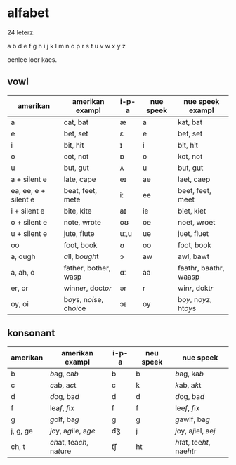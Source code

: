 # alfabet

24 leterz:

a b d e f g h i j k l m n o p r s t u v w x y z

oenlee loer kaes.

## vowl

| amerikan | amerikan exampl | i-p-a | nue speek | nue speek exampl |
| --- | --- | --- | --- | --- |
| a | cat, bat | æ | a | kat, bat |
| e | bet, set | ɛ | e | bet, set |
| i | bit, hit | ɪ | i | bit, hit |
| o | cot, not | ɒ | o | kot, not |
| u | but, gut | ʌ | u | but, gut |
| a + silent e | late, cape | eɪ | ae | laet, caep |
| ea, ee, e + silent e | beat, feet, mete | iː | ee | beet, feet, meet |
| i + silent e | bite, kite | aɪ | ie | biet, kiet |
| o + silent e | note, wrote | oʊ | oe | noet, wroet |
| u + silent e | jute, flute | uː,u | ue | juet, fluet |
| oo | foot, book | ʊ | oo | foot, book |
| a, ough | *a*ll, b*ough*t | ɔ | aw | awl, bawt | 
| a, ah, o | father, bother, wasp | ɑː | aa | faathr, baathr, waasp |
| er, or | winn*er*, doct*or* | ər | r | win*r*, dokt*r* | 
| oy, oi | b*oy*s, n*oi*se, ch*oi*ce | ɔɪ | oy | b*oy*, n*oy*z, ht*oy*s |

## konsonant

| amerikan | amerikan exampl | i-p-a | neu speek | nue speek |
| --- | --- | --- | --- | --- |
| b | *b*ag, ca*b* | b | b | *b*ag, ka*b* |
| c | *c*ab, a*c*t | c | k |  *k*ab, a*k*t |
| d | *d*og, ba*d* | d | d | *d*og, ba*d* |
| f | lea*f*, *f*ix | f | f | lee*f*, *f*ix |
| g | *g*olf, ba*g* | ɡ | g | *g*awlf, ba*g* |
| j, g, ge | *j*oy, a*g*ile, a*ge* | d͡ʒ | j | *j*oy, a*j*iel, ae*j* |
| ch, t | *ch*at, tea*ch*, na*t*ure | t͡ʃ | ht | *ht*at, tee*ht*, nae*ht*r | 
